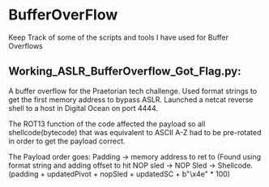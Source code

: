 # BufferOverFlow
Keep Track of some of the scripts and tools I have used for Buffer Overflows

## Working_ASLR_BufferOverflow_Got_Flag.py:

A buffer overflow for the Praetorian tech challenge. Used format strings to get the first memory address to bypass ASLR. Launched a netcat reverse shell to a host in Digital Ocean on port 4444. 

The ROT13 function of the code affected the payload so all shellcode(bytecode) that was equivalent to ASCII A-Z had to be pre-rotated in order to get the payload correct. 

The Payload order goes: Padding -> memory address to ret to (Found using format string and adding offset to hit NOP sled -> NOP Sled -> Shellcode.  (padding + updatedPivot + nopSled + updatedSC + b"\x4e" * 100)
